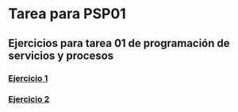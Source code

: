 # Tarea para PSP01

## Ejercicios para tarea 01 de programación de servicios y procesos

### [Ejercicio 1](Ejercicio1/README.md)

### [Ejercicio 2](Ejercicio2/README.md)
